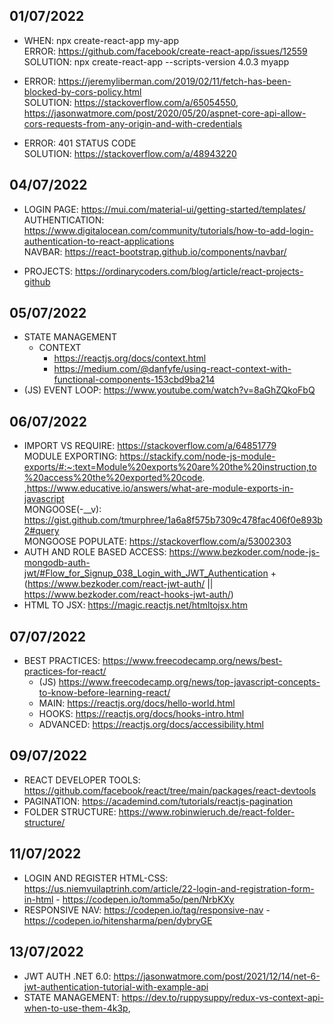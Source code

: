 ## 01/07/2022
- WHEN: npx create-react-app my-app <br />
  ERROR: https://github.com/facebook/create-react-app/issues/12559 <br />
  SOLUTION: npx create-react-app --scripts-version 4.0.3 myapp <br />

- ERROR: https://jeremyliberman.com/2019/02/11/fetch-has-been-blocked-by-cors-policy.html <br />
  SOLUTION: https://stackoverflow.com/a/65054550, https://jasonwatmore.com/post/2020/05/20/aspnet-core-api-allow-cors-requests-from-any-origin-and-with-credentials <br />
  
- ERROR: 401 STATUS CODE <br />
  SOLUTION: https://stackoverflow.com/a/48943220 <br />

## 04/07/2022
- LOGIN PAGE: https://mui.com/material-ui/getting-started/templates/ <br />
  AUTHENTICATION: https://www.digitalocean.com/community/tutorials/how-to-add-login-authentication-to-react-applications <br />
  NAVBAR: https://react-bootstrap.github.io/components/navbar/ <br />
  
- PROJECTS: https://ordinarycoders.com/blog/article/react-projects-github

## 05/07/2022
- STATE MANAGEMENT
  - CONTEXT
    - https://reactjs.org/docs/context.html
    - https://medium.com/@danfyfe/using-react-context-with-functional-components-153cbd9ba214
- (JS) EVENT LOOP: https://www.youtube.com/watch?v=8aGhZQkoFbQ

## 06/07/2022
- IMPORT VS REQUIRE: https://stackoverflow.com/a/64851779 <br />
  MODULE EXPORTING: https://stackify.com/node-js-module-exports/#:~:text=Module%20exports%20are%20the%20instruction,to%20access%20the%20exported%20code. ,https://www.educative.io/answers/what-are-module-exports-in-javascript<br />
  MONGOOSE(-__v): https://gist.github.com/tmurphree/1a6a8f575b7309c478fac406f0e893b2#query <br /> 
  MONGOOSE POPULATE: https://stackoverflow.com/a/53002303 <br />
- AUTH AND ROLE BASED ACCESS: https://www.bezkoder.com/node-js-mongodb-auth-jwt/#Flow_for_Signup_038_Login_with_JWT_Authentication + (https://www.bezkoder.com/react-jwt-auth/ || https://www.bezkoder.com/react-hooks-jwt-auth/)
- HTML TO JSX: https://magic.reactjs.net/htmltojsx.htm

## 07/07/2022
- BEST PRACTICES: https://www.freecodecamp.org/news/best-practices-for-react/
    - (JS) https://www.freecodecamp.org/news/top-javascript-concepts-to-know-before-learning-react/
    - MAIN: https://reactjs.org/docs/hello-world.html
    - HOOKS: https://reactjs.org/docs/hooks-intro.html
    - ADVANCED: https://reactjs.org/docs/accessibility.html

## 09/07/2022
- REACT DEVELOPER TOOLS: https://github.com/facebook/react/tree/main/packages/react-devtools
- PAGINATION: https://academind.com/tutorials/reactjs-pagination
- FOLDER STRUCTURE: https://www.robinwieruch.de/react-folder-structure/

## 11/07/2022
- LOGIN AND REGISTER HTML-CSS: https://us.niemvuilaptrinh.com/article/22-login-and-registration-form-in-html - https://codepen.io/tomma5o/pen/NrbKXy
- RESPONSIVE NAV: https://codepen.io/tag/responsive-nav - https://codepen.io/hitensharma/pen/dybryGE

## 13/07/2022
- JWT AUTH .NET 6.0: https://jasonwatmore.com/post/2021/12/14/net-6-jwt-authentication-tutorial-with-example-api
- STATE MANAGEMENT: https://dev.to/ruppysuppy/redux-vs-context-api-when-to-use-them-4k3p, 
